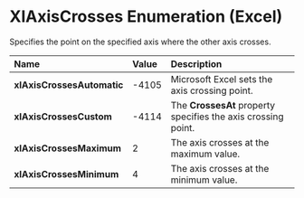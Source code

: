 
# XlAxisCrosses Enumeration (Excel)

Specifies the point on the specified axis where the other axis crosses.



|**Name**|**Value**|**Description**|
|:-----|:-----|:-----|
|**xlAxisCrossesAutomatic**|-4105|Microsoft Excel sets the axis crossing point.|
|**xlAxisCrossesCustom**|-4114|The  **CrossesAt** property specifies the axis crossing point.|
|**xlAxisCrossesMaximum**|2|The axis crosses at the maximum value.|
|**xlAxisCrossesMinimum**|4|The axis crosses at the minimum value.|
